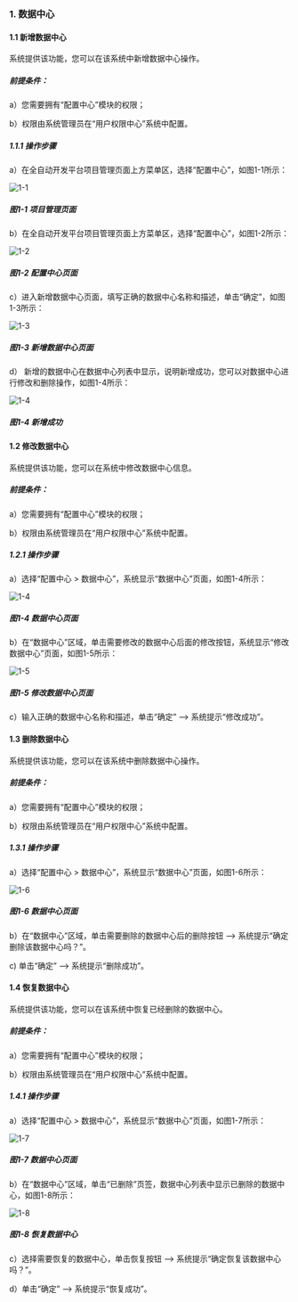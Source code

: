 ### 1. 数据中心

#### 1.1 新增数据中心

系统提供该功能，您可以在该系统中新增数据中心操作。

##### 前提条件：

a）您需要拥有“配置中心”模块的权限；

b）权限由系统管理员在“用户权限中心”系统中配置。

##### 1.1.1 操作步骤

a）在全自动开发平台项目管理页面上方菜单区，选择“配置中心”，如图1-1所示：

![1-1](https://www.feisuanyz.com/fsimage/zc-image/czzn_2_1_1_1.png)

##### 图1-1 项目管理页面

b）在全自动开发平台项目管理页面上方菜单区，选择“配置中心”，如图1-2所示：

![1-2](https://www.feisuanyz.com/fsimage/zc-image/czzn_2_1_1_2.png)

##### 图1-2 配置中心页面

c）进入新增数据中心页面，填写正确的数据中心名称和描述，单击“确定”，如图1-3所示：

![1-3](https://www.feisuanyz.com/fsimage/zc-image/czzn_2_1_1_3.png)
##### 图1-3 新增数据中心页面

d） 新增的数据中心在数据中心列表中显示，说明新增成功，您可以对数据中心进行修改和删除操作，如图1-4所示：

![1-4](https://www.feisuanyz.com/fsimage/zc-image/czzn_2_1_1_4.png)
##### 图1-4  新增成功

#### 1.2 修改数据中心

系统提供该功能，您可以在系统中修改数据中心信息。

##### 前提条件：

a）您需要拥有“配置中心”模块的权限；

b）权限由系统管理员在“用户权限中心”系统中配置。

##### 1.2.1 操作步骤

a）选择“配置中心 > 数据中心”，系统显示“数据中心”页面，如图1-4所示：

![1-4](https://www.feisuanyz.com/fsimage/zc-image/2-3_img.png)

##### 图1-4 数据中心页面

b）在“数据中心”区域，单击需要修改的数据中心后面的修改按钮，系统显示“修改数据中心”页面，如图1-5所示：

![1-5](https://www.feisuanyz.com/fsimage/zc-image/2-4_img.png)

##### 图1-5 修改数据中心页面

c）输入正确的数据中心名称和描述，单击“确定” --> 系统提示“修改成功”。

#### 1.3 删除数据中心

系统提供该功能，您可以在该系统中删除数据中心操作。

##### 前提条件：

a）您需要拥有“配置中心”模块的权限；

b）权限由系统管理员在“用户权限中心”系统中配置。

##### 1.3.1 操作步骤

a）选择“配置中心 > 数据中心”，系统显示“数据中心”页面，如图1-6所示：

![1-6](https://www.feisuanyz.com/fsimage/zc-image/2-5_img.png)

##### 图1-6 数据中心页面

b）在“数据中心”区域，单击需要删除的数据中心后的删除按钮 --> 系统提示“确定删除该数据中心吗？”。

c) 单击“确定” --> 系统提示“删除成功”。

#### 1.4 恢复数据中心

系统提供该功能，您可以在该系统中恢复已经删除的数据中心。

##### 前提条件：

a）您需要拥有“配置中心”模块的权限；

b）权限由系统管理员在“用户权限中心”系统中配置。

##### 1.4.1 操作步骤

a）选择“配置中心 > 数据中心”，系统显示“数据中心”页面，如图1-7所示：

![1-7](https://www.feisuanyz.com/fsimage/zc-image/2-6_img.png)

##### 图1-7 数据中心页面

b）在“数据中心”区域，单击“已删除”页签，数据中心列表中显示已删除的数据中心，如图1-8所示：

![1-8](https://www.feisuanyz.com/fsimage/zc-image/2-7_img.png)

##### 图1-8 恢复数据中心

c）选择需要恢复的数据中心，单击恢复按钮 --> 系统提示“确定恢复该数据中心吗？”。

d）单击“确定” --> 系统提示“恢复成功”。
